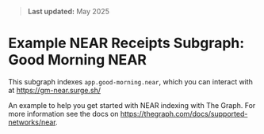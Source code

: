 > **Last updated:** May 2025

# Example NEAR Receipts Subgraph: Good Morning NEAR

This subgraph indexes `app.good-morning.near`, which you can interact with at https://gm-near.surge.sh/

An example to help you get started with NEAR indexing with The Graph. For more information see the docs on https://thegraph.com/docs/supported-networks/near.

